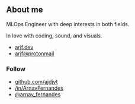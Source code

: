 ## About me

MLOps Engineer with deep interests in both fields.

In love with coding, sound, and visuals.

- [arjf.dev](https://arjf.dev)
- [arjf@protonmail](mailto:arjf@protonmail.com)

### Follow

- [github.com/ajdjyt](https://github.com/ajdjyt)
- [/in/ArnavFernandes](https://linkedin.com/in/arnavfernandes)
- [@arnav_fernandes](https://x.com/arnav_fernandes)